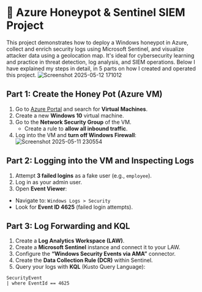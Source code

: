 # 🐝 Azure Honeypot & Sentinel SIEM Project

This project demonstrates how to deploy a Windows honeypot in Azure, collect and enrich security logs using Microsoft Sentinel, and visualize attacker data using a geolocation map. It's ideal for cybersecurity learning and practice in threat detection, log analysis, and SIEM operations. Below I have explained my steps in detail, in 5 parts on how I created and operated this project.
![Screenshot 2025-05-12 171012](https://github.com/user-attachments/assets/31689010-5c4d-4662-bbfd-c8e1ef28f80c)

## Part 1: Create the Honey Pot (Azure VM)

1. Go to [Azure Portal](https://portal.azure.com) and search for **Virtual Machines**.
2. Create a new **Windows 10** virtual machine.
3. Go to the **Network Security Group** of the VM.
   - Create a rule to **allow all inbound traffic**.
4. Log into the VM and **turn off Windows Firewall**:
![Screenshot 2025-05-11 230554](https://github.com/user-attachments/assets/7b12933d-ee16-47ec-a062-180f80e2aa95)


## Part 2: Logging into the VM and Inspecting Logs

1. Attempt **3 failed logins** as a fake user (e.g., `employee`).
2. Log in as your admin user.
3. Open **Event Viewer**:
- Navigate to: `Windows Logs > Security`
- Look for **Event ID 4625** (failed login attempts).


## Part 3: Log Forwarding and KQL

1. Create a **Log Analytics Workspace (LAW)**.
2. Create a **Microsoft Sentinel** instance and connect it to your LAW.
3. Configure the **“Windows Security Events via AMA”** connector.
4. Create the **Data Collection Rule (DCR)** within Sentinel.
5. Query your logs with **KQL** (Kusto Query Language):
```kql
SecurityEvent
| where EventId == 4625







